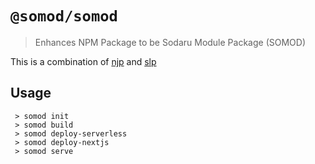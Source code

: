 # `@somod/somod`

> Enhances NPM Package to be Sodaru Module Package (SOMOD)

This is a combination of [njp](../njp) and [slp](../slp)

## Usage

```SH
 > somod init
 > somod build
 > somod deploy-serverless
 > somod deploy-nextjs
 > somod serve
```

